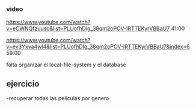 ### video
https://www.youtube.com/watch?v=eCWNQfzuuso&list=PLUofhDIg_38qm2oPOV-IRTTEKyrVBBaU7
41:00

https://www.youtube.com/watch?v=ev3Yxva4wI4&list=PLUofhDIg_38qm2oPOV-IRTTEKyrVBBaU7&index=6
59:00

falta organizar el local-file-system y el database

## ejercicio
-recuperar todas las peliculas por genero
